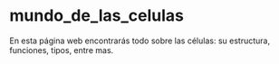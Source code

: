 # mundo_de_las_celulas
​En esta página web encontrarás todo sobre las células: su estructura, funciones, tipos, entre mas.
